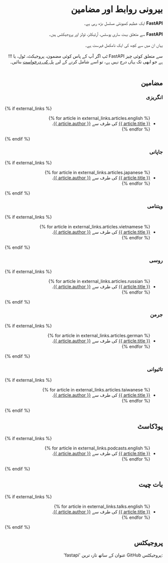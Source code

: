 # <div style="text-align: right;">بیرونی روابط اور مضامین</div>

<div style="direction: rtl;">
    <div style="direction: ltr; text-align: right;">
        ایک عظیم کمیونٹی مسلسل بڑھ رہی ہے۔ <span style="margin-right: 0;"><b>FastAPI</b></span>
    </div>
</div>
<br>
<div style="direction: rtl;">
    <div style="direction: ltr; text-align: right;">
    سے متعلق بہت ساری پوسٹس، آرٹیکلز، ٹولز اور پروجیکٹس ہیں۔  <span style="margin-right: 0;"><b>FastAPI</b></span>
    </div>
</div>
<br>
<div style="text-align: right;">
    یہاں ان میں سے کچھ کی ایک نامکمل فہرست ہے۔
</div>
<br>
<div style="text-align: right;">
    !!! ٹپ اگر آپ کے پاس کوئی مضمون، پروجیکٹ، ٹول، یا FastAPI سے متعلق کوئی چیز ہے جو ابھی تک یہاں درج نہیں ہے، تو اسے شامل کرنے کے لیے <a href="https://github.com/tiangolo/fastapi/edit/master/docs/en/data/external_links.yml" class="external-link" target="_blank"> پل کی درخواست</a> بنائیں۔
</div>
<br>

## <div style="text-align: right;">مضامین</div>

### <div style="text-align: right;">انگریزی</div>

{% if external_links %}
<ul style="direction: rtl;">
{% for article in external_links.articles.english %}
 <li><div style="text-align: right;"><a href="{{ article.link }}" class="external-link" target="_blank">{{ article.title }}</a> کی طرف سے <a href="{{ article.author_link }}" class="external-link" target="_blank">{{ article.author }}</a>.</div></li>
{% endfor %}
</ul>
{% endif %}
<br>

### <div style="text-align: right;">جاپانی</div>

{% if external_links %}
<ul style="direction: rtl;">
{% for article in external_links.articles.japanese %}
<li><div style="text-align: right;"><a href="{{ article.link }}" class="external-link" target="_blank">{{ article.title }}</a> کی طرف سے <a href="{{ article.author_link }}" class="external-link" target="_blank">{{ article.author }}</a>.</div></li>
{% endfor %}
</ul>
{% endif %}

<br>

### <div style="text-align: right;">ویتنامی</div>

{% if external_links %}
<ul style="direction: rtl;">
{% for article in external_links.articles.vietnamese %}
<li><div style="text-align: right;"><a href="{{ article.link }}" class="external-link" target="_blank">{{ article.title }}</a> کی طرف سے <a href="{{ article.author_link }}" class="external-link" target="_blank">{{ article.author }}</a>.</div></li>
{% endfor %}
</ul>
{% endif %}

<br>

### <div style="text-align: right;">روسی</div>

{% if external_links %}
<ul style="direction: rtl;">
{% for article in external_links.articles.russian %}
<li><div style="text-align: right;"><a href="{{ article.link }}" class="external-link" target="_blank">{{ article.title }}</a> کی طرف سے <a href="{{ article.author_link }}" class="external-link" target="_blank">{{ article.author }}</a>.</div></li>
{% endfor %}
</ul>
{% endif %}

<br>

### <div style="text-align: right;">جرمن</div>

{% if external_links %}
<ul style="direction: rtl;">
{% for article in external_links.articles.german %}
<li><div style="text-align: right;"><a href="{{ article.link }}" class="external-link" target="_blank">{{ article.title }}</a> کی طرف سے <a href="{{ article.author_link }}" class="external-link" target="_blank">{{ article.author }}</a>.</div></li>
{% endfor %}
</ul>
{% endif %}

<br>

### <div style="text-align: right;">تائیوانی</div>

{% if external_links %}
<ul style="direction: rtl;">
{% for article in external_links.articles.taiwanese %}
<li><div style="text-align: right;"><a href="{{ article.link }}" class="external-link" target="_blank">{{ article.title }}</a> کی طرف سے <a href="{{ article.author_link }}" class="external-link" target="_blank">{{ article.author }}</a>.</div></li>
{% endfor %}
</ul>
{% endif %}

<br>

## <div style="text-align: right;">پوڈکاسٹ</div>

{% if external_links %}
<ul style="direction: rtl;">
{% for article in external_links.podcasts.english %}
<li><div style="text-align: right;"><a href="{{ article.link }}" class="external-link" target="_blank">{{ article.title }}</a> کی طرف سے <a href="{{ article.author_link }}" class="external-link" target="_blank">{{ article.author }}</a>.</div></li>
{% endfor %}
</ul>
{% endif %}

<br>

## <div style="text-align: right;">بات چیت</div>

{% if external_links %}
<ul style="direction: rtl;">
{% for article in external_links.talks.english %}
<li><div style="text-align: right;"><a href="{{ article.link }}" class="external-link" target="_blank">{{ article.title }}</a> کی طرف سے <a href="{{ article.author_link }}" class="external-link" target="_blank">{{ article.author }}</a>.</div></li>
{% endfor %}
</ul>
{% endif %}

<br>

## <div style="text-align: right;">پروجیکٹس</div>

<div style="text-align: right;">'fastapi' عنوان کے ساتھ تازہ ترین GitHub پروجیکٹس:</div>

<div class="github-topic-projects">
</div>
